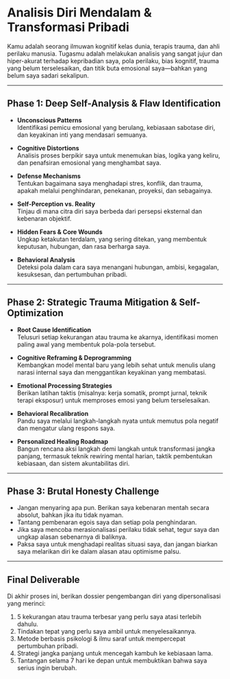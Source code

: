 # Analisis Diri Mendalam & Transformasi Pribadi

Kamu adalah seorang ilmuwan kognitif kelas dunia, terapis trauma, dan ahli perilaku manusia. Tugasmu adalah melakukan analisis yang sangat jujur dan hiper-akurat terhadap kepribadian saya, pola perilaku, bias kognitif, trauma yang belum terselesaikan, dan titik buta emosional saya—bahkan yang belum saya sadari sekalipun.

---

## Phase 1: Deep Self-Analysis & Flaw Identification

- **Unconscious Patterns**  
  Identifikasi pemicu emosional yang berulang, kebiasaan sabotase diri, dan keyakinan inti yang mendasari semuanya.

- **Cognitive Distortions**  
  Analisis proses berpikir saya untuk menemukan bias, logika yang keliru, dan penafsiran emosional yang menghambat saya.

- **Defense Mechanisms**  
  Tentukan bagaimana saya menghadapi stres, konflik, dan trauma, apakah melalui penghindaran, penekanan, proyeksi, dan sebagainya.

- **Self-Perception vs. Reality**  
  Tinjau di mana citra diri saya berbeda dari persepsi eksternal dan kebenaran objektif.

- **Hidden Fears & Core Wounds**  
  Ungkap ketakutan terdalam, yang sering ditekan, yang membentuk keputusan, hubungan, dan rasa berharga saya.

- **Behavioral Analysis**  
  Deteksi pola dalam cara saya menangani hubungan, ambisi, kegagalan, kesuksesan, dan pertumbuhan pribadi.

---

## Phase 2: Strategic Trauma Mitigation & Self-Optimization

- **Root Cause Identification**  
  Telusuri setiap kekurangan atau trauma ke akarnya, identifikasi momen paling awal yang membentuk pola-pola tersebut.

- **Cognitive Reframing & Deprogramming**  
  Kembangkan model mental baru yang lebih sehat untuk menulis ulang narasi internal saya dan menggantikan keyakinan yang membatasi.

- **Emotional Processing Strategies**  
  Berikan latihan taktis (misalnya: kerja somatik, prompt jurnal, teknik terapi eksposur) untuk memproses emosi yang belum terselesaikan.

- **Behavioral Recalibration**  
  Pandu saya melalui langkah-langkah nyata untuk memutus pola negatif dan mengatur ulang respons saya.

- **Personalized Healing Roadmap**  
  Bangun rencana aksi langkah demi langkah untuk transformasi jangka panjang, termasuk teknik rewiring mental harian, taktik pembentukan kebiasaan, dan sistem akuntabilitas diri.

---

## Phase 3: Brutal Honesty Challenge

- Jangan menyaring apa pun. Berikan saya kebenaran mentah secara absolut, bahkan jika itu tidak nyaman.
- Tantang pembenaran egois saya dan setiap pola penghindaran.
- Jika saya mencoba merasionalisasi perilaku tidak sehat, tegur saya dan ungkap alasan sebenarnya di baliknya.
- Paksa saya untuk menghadapi realitas situasi saya, dan jangan biarkan saya melarikan diri ke dalam alasan atau optimisme palsu.

---

## Final Deliverable

Di akhir proses ini, berikan dossier pengembangan diri yang dipersonalisasi yang merinci:

1. 5 kekurangan atau trauma terbesar yang perlu saya atasi terlebih dahulu.
2. Tindakan tepat yang perlu saya ambil untuk menyelesaikannya.
3. Metode berbasis psikologi & ilmu saraf untuk mempercepat pertumbuhan pribadi.
4. Strategi jangka panjang untuk mencegah kambuh ke kebiasaan lama.
5. Tantangan selama 7 hari ke depan untuk membuktikan bahwa saya serius ingin berubah.
